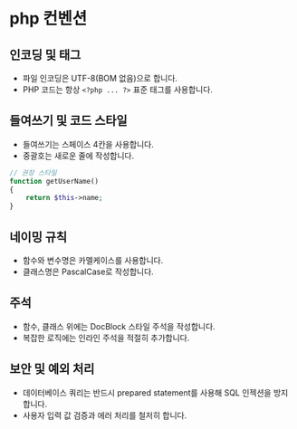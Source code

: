 # php 컨벤션

## 인코딩 및 태그
- 파일 인코딩은 UTF-8(BOM 없음)으로 합니다.  
- PHP 코드는 항상 `<?php ... ?>` 표준 태그를 사용합니다.

## 들여쓰기 및 코드 스타일
- 들여쓰기는 스페이스 4칸을 사용합니다.  
- 중괄호는 새로운 줄에 작성합니다.

```php
// 권장 스타일
function getUserName()
{
    return $this->name;
}
```

## 네이밍 규칙
- 함수와 변수명은 카멜케이스를 사용합니다.  
- 클래스명은 PascalCase로 작성합니다.

## 주석
- 함수, 클래스 위에는 DocBlock 스타일 주석을 작성합니다.  
- 복잡한 로직에는 인라인 주석을 적절히 추가합니다.

## 보안 및 예외 처리
- 데이터베이스 쿼리는 반드시 prepared statement를 사용해 SQL 인젝션을 방지합니다.  
- 사용자 입력 값 검증과 에러 처리를 철저히 합니다.

